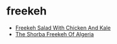 # freekeh

 * [Freekeh Salad With Chicken And Kale](../index/f/freekeh-salad-with-chicken-and-kale-51222810.json)
 * [The Shorba Freekeh Of Algeria](../index/t/the-shorba-freekeh-of-algeria.json)
